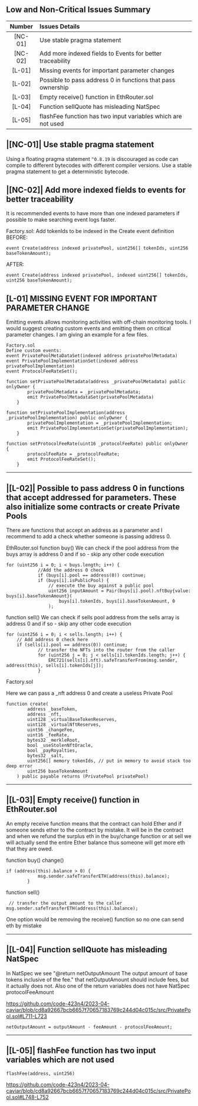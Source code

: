 ## Low and Non-Critical Issues Summary
| Number |Issues Details |
|:--:|:-------|
|[NC-01]| Use stable pragma statement
|[NC-02]| Add more indexed fields to Events for better traceability
|[L-01]| Missing events for important parameter changes
|[L-02]| Possible to pass address 0 in functions that pass ownership
|[L-03]| Empty receive() function in EthRouter.sol
|[L-04]| Function sellQuote has misleading NatSpec
|[L-05]| flashFee function has two input variables which are not used

## |[NC-01]| Use stable pragma statement

Using a floating pragma statement `^0.8.19` is discouraged as code can compile to different bytecodes with different compiler versions. Use a stable pragma statement to get a deterministic bytecode.

## |[NC-02]| Add more indexed fields to events for better traceability

It is recommended events to have more than one indexed parameters if possible to make searching event logs faster.

Factory.sol:
Add tokenIds to be indexed in the Create event definition
BEFORE:
```
event Create(address indexed privatePool, uint256[] tokenIds, uint256 baseTokenAmount);
```
AFTER:
```
event Create(address indexed privatePool, indexed uint256[] tokenIds, uint256 baseTokenAmount);
```

## [L-01] MISSING EVENT FOR IMPORTANT PARAMETER CHANGE

Emitting events allows monitoring activities with off-chain monitoring tools.
I would suggest creating custom events and emitting them on critical parameter changes. I am giving an example for a few files. 

```solidity
Factory.sol
Define custom events:
event PrivatePoolMetaDataSet(indexed address privatePoolMetadata)
event PrivatePoolImplementationSet(indexed address privatePoolImplementation)
event ProtocolFeeRateSet();

function setPrivatePoolMetadata(address _privatePoolMetadata) public onlyOwner {
        privatePoolMetadata = _privatePoolMetadata;
        emit PrivatePoolMetadataSet(privatePoolMetadata)
    }

function setPrivatePoolImplementation(address _privatePoolImplementation) public onlyOwner {
        privatePoolImplementation = _privatePoolImplementation;
        emit PrivatePoolImplementationSet(privatePoolImplementation);
    }

function setProtocolFeeRate(uint16 _protocolFeeRate) public onlyOwner {
        protocolFeeRate = _protocolFeeRate;
        emit ProtocolFeeRateSet();
    }
```

***

## |[L-02]| Possible to pass address 0 in functions that accept addressed for parameters. These also initialize some contracts or create Private Pools
There are functions that accept an address as a parameter and I recommend to add a check whether someone is passing address 0.

EthRouter.sol
function buy()
We can check if the pool address from the buys array is address 0 and if so - skip any other code execution
```solidity
for (uint256 i = 0; i < buys.length; i++) {
            //Add the address 0 check
            if (buys[i].pool == address(0)) continue;
            if (buys[i].isPublicPool) {
                // execute the buy against a public pool
                uint256 inputAmount = Pair(buys[i].pool).nftBuy{value: buys[i].baseTokenAmount}(
                    buys[i].tokenIds, buys[i].baseTokenAmount, 0
                );
```
function sell()
We can check if sells pool address from the sells array is address 0 and if so - skip any other code execution

```solidity
for (uint256 i = 0; i < sells.length; i++) {
    // Add address 0 check here
    if (sells[i].pool == address(0)) continue;
            // transfer the NFTs into the router from the caller
            for (uint256 j = 0; j < sells[i].tokenIds.length; j++) {
                ERC721(sells[i].nft).safeTransferFrom(msg.sender, address(this), sells[i].tokenIds[j]);
            }
```
Factory.sol

Here we can pass a _nft address 0 and create a useless Private Pool
```solidity
function create(
        address _baseToken,
        address _nft,
        uint128 _virtualBaseTokenReserves,
        uint128 _virtualNftReserves,
        uint56 _changeFee,
        uint16 _feeRate,
        bytes32 _merkleRoot,
        bool _useStolenNftOracle,
        bool _payRoyalties,
        bytes32 _salt,
        uint256[] memory tokenIds, // put in memory to avoid stack too deep error
        uint256 baseTokenAmount
    ) public payable returns (PrivatePool privatePool)
```
***
## |[L-03]| Empty receive() function in EthRouter.sol
An empty receive function means that the contract can hold Ether and if someone sends
ether to the contract by mistake.
It will be in the contract and when we refund the surplus eth in the buy/change function or at sell
we will actually send the entire Ether balance thus someone will get more eth that they are owed.

function buy() change()
```solidity
if (address(this).balance > 0) {
            msg.sender.safeTransferETH(address(this).balance);
        }
```

function sell()
```solidity
 // transfer the output amount to the caller
msg.sender.safeTransferETH(address(this).balance);
```

One option would be removing the receive() function so no one can send eth by mistake


***
## |[L-04]| Function sellQuote has misleading NatSpec
In NatSpec we see "@return netOutputAmount The output amount of base tokens inclusive of the fee." 
that netOutputAmount should include fees, but it actually does not. Also one of the return variables does not have 
NatSpec protocolFeeAmount

https://github.com/code-423n4/2023-04-caviar/blob/cd8a92667bcb6657f70657183769c244d04c015c/src/PrivatePool.sol#L711-L723
```solidity
netOutputAmount = outputAmount - feeAmount - protocolFeeAmount;
```

***
## |[L-05]| flashFee function has two input variables which are not used
```solidity
flashFee(address, uint256)
```
https://github.com/code-423n4/2023-04-caviar/blob/cd8a92667bcb6657f70657183769c244d04c015c/src/PrivatePool.sol#L748-L752
